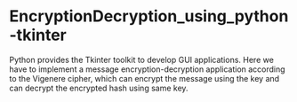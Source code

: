 # EncryptionDecryption_using_python-tkinter
Python provides the Tkinter toolkit to develop GUI applications. Here we have to implement a message encryption-decryption application according to the Vigenere cipher, which can encrypt the message using the key and can decrypt the encrypted hash using same key.
